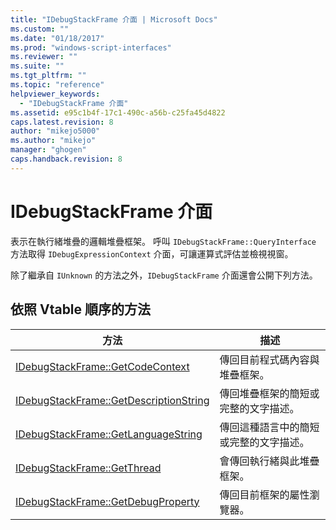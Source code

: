 ```yaml
---
title: "IDebugStackFrame 介面 | Microsoft Docs"
ms.custom: ""
ms.date: "01/18/2017"
ms.prod: "windows-script-interfaces"
ms.reviewer: ""
ms.suite: ""
ms.tgt_pltfrm: ""
ms.topic: "reference"
helpviewer_keywords: 
  - "IDebugStackFrame 介面"
ms.assetid: e95c1b4f-17c1-490c-a56b-c25fa45d4822
caps.latest.revision: 8
author: "mikejo5000"
ms.author: "mikejo"
manager: "ghogen"
caps.handback.revision: 8
---
```

# IDebugStackFrame 介面
表示在執行緒堆疊的邏輯堆疊框架。  呼叫 `IDebugStackFrame::QueryInterface` 方法取得 `IDebugExpressionContext` 介面，可讓運算式評估並檢視視窗。  
  
 除了繼承自 `IUnknown` 的方法之外，`IDebugStackFrame` 介面還會公開下列方法。  
  
## 依照 Vtable 順序的方法  
  
|方法|描述|  
|--------|--------|  
|[IDebugStackFrame::GetCodeContext](../../winscript/reference/idebugstackframe-getcodecontext.md)|傳回目前程式碼內容與堆疊框架。|  
|[IDebugStackFrame::GetDescriptionString](../../winscript/reference/idebugstackframe-getdescriptionstring.md)|傳回堆疊框架的簡短或完整的文字描述。|  
|[IDebugStackFrame::GetLanguageString](../../winscript/reference/idebugstackframe-getlanguagestring.md)|傳回這種語言中的簡短或完整的文字描述。|  
|[IDebugStackFrame::GetThread](../../winscript/reference/idebugstackframe-getthread.md)|會傳回執行緒與此堆疊框架。|  
|[IDebugStackFrame::GetDebugProperty](../../winscript/reference/idebugstackframe-getdebugproperty.md)|傳回目前框架的屬性瀏覽器。|